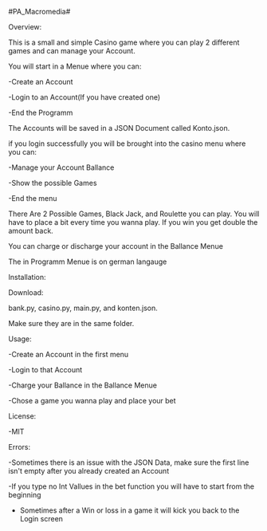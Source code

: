 #PA_Macromedia#


Overview:

 
 This is a small and simple Casino game where you can play 2 different games and can manage your Account.

 
 You will start in a Menue where you can:
 
 -Create an Account
 
 -Login to an Account(If you have created one)
 
 -End the Programm
 
 The Accounts will be saved in a JSON Document called Konto.json.


if you login successfully you will be brought into the casino menu where you can:

-Manage your Account Ballance

-Show the possible Games

-End the menu


There Are 2 Possible Games, Black Jack, and Roulette you can play.
You will have to place a bit every time you wanna play.
If you win you get double the amount back.


You can charge or discharge your account in the Ballance Menue 


The in Programm Menue is on german langauge 


Installation:


Download:

bank.py, casino.py, main.py, and konten.json.

Make sure they are in the same folder.


Usage:


-Create an Account in the first menu

-Login to that Account 

-Charge your Ballance in the Ballance Menue

-Chose a game you wanna play and place your bet


License:

-MIT


Errors:

-Sometimes there is an issue with the JSON Data, make sure the first line isn't empty after you already created  an Account 

-If you type no Int Vallues in the bet function you will have to start from the beginning 

- Sometimes after a Win or loss in a game it will kick you back to the Login screen

